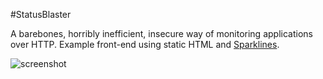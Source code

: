 #StatusBlaster

A barebones, horribly inefficient, insecure way of monitoring
applications over HTTP.  Example front-end using static HTML
and [Sparklines](http://omnipotent.net/jquery.sparkline/).

![screenshot](https://github.com/tmcoma/statusblaster/blob/master/src/site/example/sparklines/sparklines.gif?raw=true)

